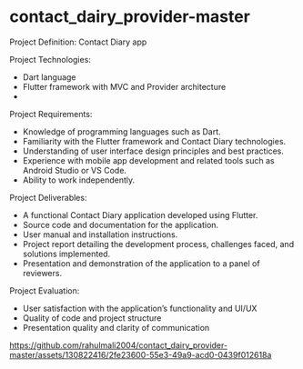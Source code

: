 # contact_dairy_provider-master

Project Definition: Contact Diary app

Project Technologies:
- Dart language
- Flutter framework with MVC and Provider architecture
- 
Project Requirements:
- Knowledge of programming languages such as Dart.
- Familiarity with the Flutter framework and Contact Diary  technologies.
- Understanding of user interface design principles and best practices.
- Experience with mobile app development and related tools such as Android Studio or VS Code.
- Ability to work independently.

Project Deliverables:
- A functional Contact Diary application developed using Flutter.
- Source code and documentation for the application.
- User manual and installation instructions.
- Project report detailing the development process, challenges faced, and solutions implemented.
- Presentation and demonstration of the application to a panel of reviewers.

Project Evaluation:
- User satisfaction with the application’s functionality and UI/UX
- Quality of code and project structure
- Presentation quality and clarity of communication



https://github.com/rahulmali2004/contact_dairy_provider-master/assets/130822416/2fe23600-55e3-49a9-acd0-0439f012618a



